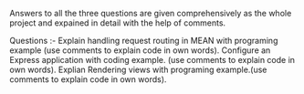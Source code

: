 Answers to all the three questions are given comprehensively as the whole project and expained in 
detail with the help of comments.

Questions :-
Explain handling request routing in MEAN with programing example (use comments to explain code in own words).
Configure an Express application with coding example. (use comments to explain code in own words).
Explian Rendering views with programing example.(use comments to explain code in own words).
